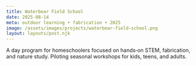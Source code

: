 ```yaml
---
title: Waterbear Field School
date: 2025-08-14
meta: outdoor learning • fabrication • 2025
image: /assets/images/projects/waterbear-field-school.png
layout: layouts/post.njk
---
```

A day program for homeschoolers focused on hands‑on STEM, fabrication, and nature study. Piloting seasonal workshops for kids, teens, and adults.